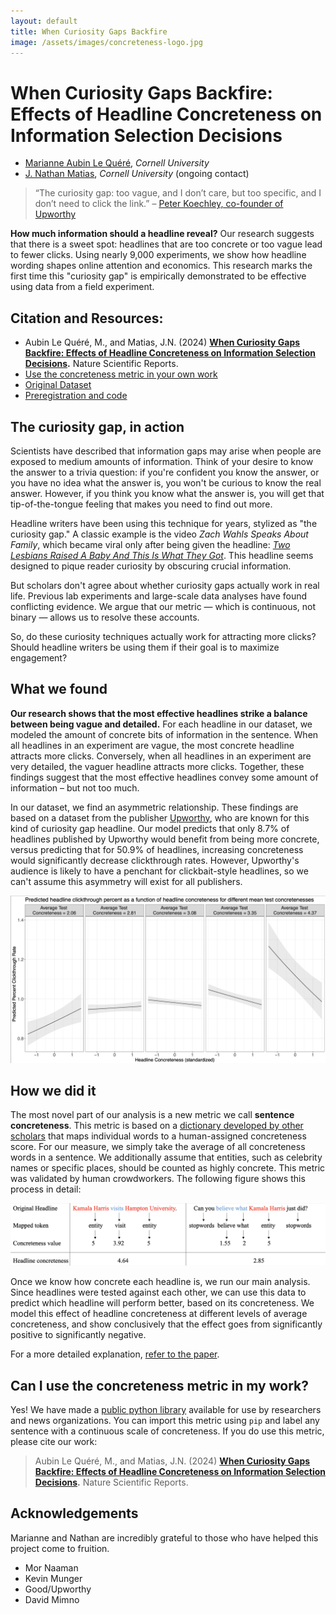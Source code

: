 ```yaml
---
layout: default
title: When Curiosity Gaps Backfire
image: /assets/images/concreteness-logo.jpg
---
```


# When Curiosity Gaps Backfire: Effects of Headline Concreteness on Information Selection Decisions

* [Marianne Aubin Le Quéré](https://mariannealq.com/), *Cornell University*
* [J. Nathan Matias](https://natematias.com), *Cornell University* (ongoing contact)

> “The curiosity gap: too vague, and I don’t care, but too specific, and I don’t need to click the link.” – [Peter Koechley, co-founder of Upworthy](https://civic.mit.edu/index.html%3Fp=1340.html)

**How much information should a headline reveal?** Our research suggests that there is a sweet spot: headlines that are too concrete or too vague lead to fewer clicks. Using nearly 9,000 experiments, we show how headline wording shapes online attention and economics. This research marks the first time this "curiosity gap" is empirically demonstrated to be effective using data from a field experiment.

## Citation and Resources:
* Aubin Le Quéré, M., and Matias, J.N. (2024) **[When Curiosity Gaps Backfire: Effects of Headline Concreteness on Information Selection Decisions](TBD).** Nature Scientific Reports.
* [Use the concreteness metric in your own work](https://github.com/maubinle/sentence_concreteness)
* [Original Dataset](https://www.nature.com/articles/s41597-021-00934-7)
* [Preregistration and code](https://osf.io/fbzvw/)

## The curiosity gap, in action

Scientists have described that information gaps may arise when people are exposed to medium amounts of information. Think of your desire to know the answer to a trivia question: if you're confident you know the answer, or you have no idea what the answer is, you won't be curious to know the real answer. However, if you think you know what the answer is, you will get that tip-of-the-tongue feeling that makes you need to find out more.

Headline writers have been using this technique for years, stylized as "the curiosity gap." A classic example is the video *Zach Wahls Speaks About Family*, which became viral only after being given the headline: [*Two Lesbians Raised A Baby And This Is What They Got*](https://front.moveon.org/two-lesbians-raised-a-baby-and-this-is-what-they-got/). This headline seems designed to pique reader curiosity by obscuring crucial information.

But scholars don't agree about whether curiosity gaps actually work in real life. Previous lab experiments and large-scale data analyses have found conflicting evidence.
We argue that our metric — which is continuous, not binary — allows us to resolve these accounts.

So, do these curiosity techniques actually work for attracting more clicks? Should headline writers be using them if their goal is to maximize engagement?

## What we found
**Our research shows that the most effective headlines strike a balance between being vague and detailed.** For each headline in our dataset, we modeled the amount of concrete bits of information in the sentence. When all headlines in an experiment are vague, the most concrete headline attracts more clicks. Conversely, when all headlines in an experiment are very detailed, the vaguer headline attracts more clicks. Together, these findings suggest that the most effective headlines convey some amount of information – but not too much.

In our dataset, we find an asymmetric relationship. These findings are based on a dataset from the publisher [Upworthy](https://www.upworthy.com), who are known for this kind of curiosity gap headline. Our model predicts that only 8.7% of headlines published by Upworthy would benefit from being more concrete, versus predicting that for 50.9% of headlines, increasing concreteness would significantly decrease clickthrough rates. However, Upworthy's audience is likely to have a penchant for clickbait-style headlines, so we can't assume this asymmetry will exist for all publishers.

![Figure of effects of headline concreteness changing from positive to negative as average test concreteness increases.](assets/images/goldilocks.png)

## How we did it

The most novel part of our analysis is a new metric we call **sentence concreteness**. This metric is based on a [dictionary developed by other scholars](https://link.springer.com/article/10.3758/s13428-013-0403-5) that maps individual words to a human-assigned concreteness score. For our measure, we simply take the average of all concreteness words in a sentence. We additionally assume that entities, such as celebrity names or specific places, should be counted as highly concrete. This metric was validated by human crowdworkers. The following figure shows this process in detail:

![Figure of how we assigned the concreteness metric](assets/images/concreteness-metric.png)

Once we know how concrete each headline is, we run our main analysis. Since headlines were tested against each other, we can use this data to predict which headline will perform better, based on its concreteness. We model this effect of headline concreteness at different levels of average concreteness, and show conclusively that the effect goes from significantly positive to significantly negative.

For a more detailed explanation, [refer to the paper](TBD).

## Can I use the concreteness metric in my work?
Yes! We have made a [public python library](https://github.com/maubinle/sentence_concreteness) available for use by researchers and news organizations. You can import this metric using `pip` and label any sentence with a continuous scale of concreteness. If you do use this metric, please cite our work:

> Aubin Le Quéré, M., and Matias, J.N. (2024) **[When Curiosity Gaps Backfire: Effects of Headline Concreteness on Information Selection Decisions](TBD).** Nature Scientific Reports.

## Acknowledgements
Marianne and Nathan are incredibly grateful to those who have helped this project come to fruition.
* Mor Naaman
* Kevin Munger
* Good/Upworthy
* David Mimno
